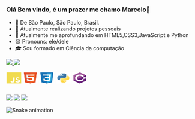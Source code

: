 ### Olá Bem vindo, é um prazer me chamo Marcelo👋




- 📌 De São Paulo, São Paulo, Brasil.
- 🔭 Atualmente realizando projetos pessoais
- 🌱 Atualmente me aprofundando em HTML5,CSS3,JavaScript e Python
- 😄 Pronouns: ele/dele
- 🎓 Sou formado em Ciência da computação

<div>
  <a href="https://github.com/MarceloNunes2">
   <a href="https://github.com/MarceloNunes2">
   <img height="180em" src="https://github-readme-stats.vercel.app/api?username=MarceloNunes2&show_icons=true&theme=tokyonight&include_all_commits=true&count_private=true"/>
   <img height="180em" src="https://github-readme-stats.vercel.app/api/top-langs/?username=MarceloNunes2&layout=compact&langs_count=6&theme=tokyonight"/>
  </a>


  <div style="display: inline_block"><br>
  <img align="center" alt="lelo-Js" height="30" width="40" src="https://raw.githubusercontent.com/devicons/devicon/master/icons/javascript/javascript-plain.svg">
  <img align="center" alt="lelo-HTML" height="30" width="40" src="https://raw.githubusercontent.com/devicons/devicon/master/icons/html5/html5-original.svg">
  <img align="center" alt="leo-CSS" height="30" width="40" src="https://raw.githubusercontent.com/devicons/devicon/master/icons/css3/css3-original.svg">
  <img align="center" alt="lelo-Python" height="30" width="40" src="https://raw.githubusercontent.com/devicons/devicon/master/icons/python/python-original.svg">
  <img align="center" alt="lelo-Csharp" height="30" width="40" src="https://raw.githubusercontent.com/devicons/devicon/master/icons/csharp/csharp-original.svg">
</div>
  
 ##
  
 </div>
 <a href="https://instagram.com/marcelokho" target="_blank"><img src="https://img.shields.io/badge/-Instagram-%23E4405F?style=for-the-badge&logo=instagram&logoColor=white" target="_blank"></a>
 <a href = "mailto:mklelo1990@gmail.com"><img src="https://img.shields.io/badge/-Gmail-%23333?style=for-the-badge&logo=gmail&logoColor=white" target="_blank"></a>
  <a href="https://www.linkedin.com/in/marcelo-nunes-b10157195/" target="_blank"><img src="https://img.shields.io/badge/-LinkedIn-%230077B5?style=for-the-badge&logo=linkedin&logoColor=white" target="_blank"></a> 
  
  ![Snake animation](https://github.com/MarceloNunes2/MarceloNunes2/blob/output/github-contribution-grid-snake.svg)
 
 </div>
